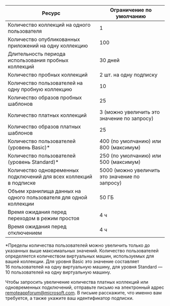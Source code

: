 
|Ресурс | Ограничение по умолчанию|
|--------------|--------|
|Количество коллекций на одного пользователя| 1|
|Количество опубликованных приложений на одну коллекцию|	100|	
|Длительность периода использования пробных коллекций| 30 дней|
|Количество пробных коллекций| 2 шт. на одну подписку|
|Количество пользователей на одну пробную коллекцию| 10|
|Количество образов пробных шаблонов|	25|
|Количество платных коллекций| 3 (можно увеличить это значение по запросу)|
|Количество образов платных шаблонов| 25|	
|Количество пользователей (уровень Basic)\*| 400 (по умолчанию) или 800 (максимум)|
|Количество пользователей (уровень Standard)\*| 250 (по умолчанию) или 500 (максимум)|
|Количество одновременных подключений для всех коллекций в подписке| 5000 (можно увеличить это значение по запросу)|
|Объем хранилища данных на одного пользователя для одной коллекции| 50 ГБ|
|Время ожидания перед переходом в режим простоя| 4 ч|
|Время ожидания перед отключением| 4 ч|

*Пределы количества пользователей можно увеличить только до указанных выше максимальных значений. Количество пользователей определяется количеством виртуальных машин, используемых для вашей коллекции. Для уровня Basic это значение составляет 16 пользователей на одну виртуальную машину, для уровня Standard — 10 пользователей на одну виртуальную машину.

Чтобы запросить увеличение количества платных коллекций или одновременных подключений, отправьте письмо на электронный адрес [remoteappforum@microsoft.com](mailto:remoteappforum@microsoft.com). В письме расскажите, что именно вам требуется, а также укажите ваш идентификатор подписки.

<!---HONumber=July15_HO5-->